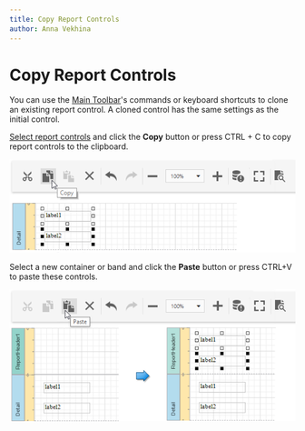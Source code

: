 ```yaml
---
title: Copy Report Controls
author: Anna Vekhina
---
```

# Copy Report Controls

You can use the [Main Toolbar](../../report-designer-tools/toolbar.md)'s commands or keyboard shortcuts to clone an existing report control. A cloned control has the same settings as the initial control.

[Select report controls](select-report-elements-and-access-their-settings.md) and click the **Copy** button or press CTRL + C to copy report controls to the clipboard.

![](../../../../images/eurd-web-copy-report-controls.png)

Select a new container or band and click the **Paste** button or press CTRL+V to paste these controls.

![](../../../../images/eurd-web-paste-report-controls.png)
